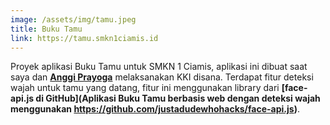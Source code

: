 ```yaml
---
image: /assets/img/tamu.jpeg
title: Buku Tamu
link: https://tamu.smkn1ciamis.id
---
```


Proyek aplikasi Buku Tamu untuk SMKN 1 Ciamis, aplikasi ini dibuat saat saya dan **[Anggi Prayoga](https://github.com/anggiprayoga9)** melaksanakan KKI disana. Terdapat fitur deteksi wajah untuk tamu yang datang, fitur ini menggunakan library dari **[face-api.js di GitHub](Aplikasi Buku Tamu berbasis web dengan deteksi wajah menggunakan https://github.com/justadudewhohacks/face-api.js)**.